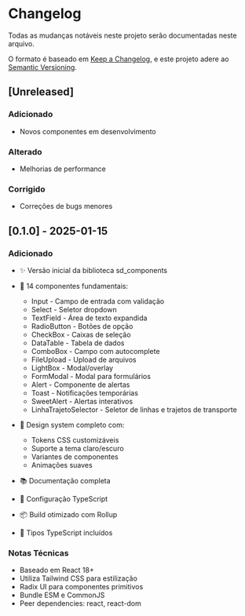 # Changelog

Todas as mudanças notáveis neste projeto serão documentadas neste arquivo.

O formato é baseado em [Keep a Changelog](https://keepachangelog.com/en/1.0.0/),
e este projeto adere ao [Semantic Versioning](https://semver.org/spec/v2.0.0.html).

## [Unreleased]

### Adicionado
- Novos componentes em desenvolvimento

### Alterado
- Melhorias de performance

### Corrigido
- Correções de bugs menores

## [0.1.0] - 2025-01-15

### Adicionado  
- ✨ Versão inicial da biblioteca sd_components
- 🎯 14 componentes fundamentais:
  - Input - Campo de entrada com validação
  - Select - Seletor dropdown
  - TextField - Área de texto expandida
  - RadioButton - Botões de opção
  - CheckBox - Caixas de seleção
  - DataTable - Tabela de dados
  - ComboBox - Campo com autocomplete
  - FileUpload - Upload de arquivos
  - LightBox - Modal/overlay
  - FormModal - Modal para formulários
  - Alert - Componente de alertas
  - Toast - Notificações temporárias
  - SweetAlert - Alertas interativos
  - LinhaTrajetoSelector - Seletor de linhas e trajetos de transporte

- 🎨 Design system completo com:
  - Tokens CSS customizáveis
  - Suporte a tema claro/escuro
  - Variantes de componentes
  - Animações suaves

- 📚 Documentação completa
- 🔧 Configuração TypeScript
- 📦 Build otimizado com Rollup
- 🧪 Tipos TypeScript incluídos

### Notas Técnicas
- Baseado em React 18+
- Utiliza Tailwind CSS para estilização
- Radix UI para componentes primitivos
- Bundle ESM e CommonJS
- Peer dependencies: react, react-dom